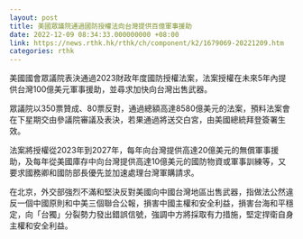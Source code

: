 ```yaml
---
layout: post
title: 美國眾議院通過國防授權法向台灣提供百億軍事援助
date: 2022-12-09 08:34:33.000000000 +08:00
link: https://news.rthk.hk/rthk/ch/component/k2/1679069-20221209.htm
categories: rthk
---
```


美國國會眾議院表決通過2023財政年度國防授權法案，法案授權在未來5年內提供台灣100億美元軍事援助，並尋求加快向台灣出售武器。

眾議院以350票贊成、80票反對，通過總額高達8580億美元的法案，預料法案會在下星期交由參議院審議及表決，若果通過將送交白宮，由美國總統拜登簽署生效。

法案將授權從2023年到2027年，每年向台灣提供高達20億美元的無償軍事援助，及每年從美國庫存中向台灣提供高達10億美元的國防物資或軍事訓練等，又要求國務卿和國防部長優先並加速處理台灣軍購請求。

在北京，外交部強烈不滿和堅決反對美國向中國台灣地區出售武器，指做法公然違反一個中國原則和中美三個聯合公報，損害中國主權和安全利益，損害台海和平穩定，向「台獨」分裂勢力發出錯誤信號，強調中方將採取有力措施，堅定捍衛自身主權和安全利益。
